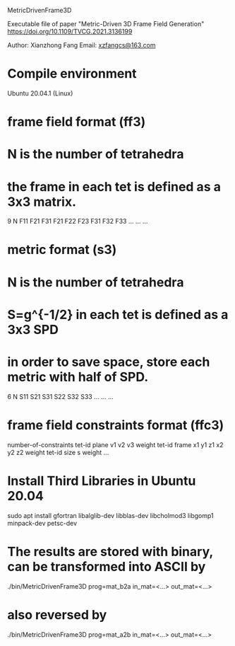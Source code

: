 MetricDrivenFrame3D

Executable file of paper "Metric-Driven 3D Frame Field Generation"
https://doi.org/10.1109/TVCG.2021.3136199


Author: Xianzhong Fang
Email: xzfangcs@163.com


# Compile environment
Ubuntu 20.04.1 (Linux)


# frame field format  (ff3)
# N is the number of tetrahedra
# the frame in each tet is defined as a 3x3 matrix.
9 N
F11 F21 F31 F21 F22 F23 F31 F32 F33
...
...
...

# metric format (s3)
# N is the number of tetrahedra
# S=g^{-1/2} in each tet is defined as a 3x3 SPD
# in order to save space, store each metric with half of SPD.
6 N
S11 S21 S31 S22 S32 S33
...
...
...

# frame field constraints format (ffc3)
number-of-constraints
tet-id plane v1 v2 v3 weight
tet-id frame x1 y1 z1 x2 y2 z2 weight
tet-id size s weight
...


# Install Third Libraries in Ubuntu 20.04
sudo apt install gfortran libalglib-dev libblas-dev libcholmod3 libgomp1 minpack-dev petsc-dev


# The results are stored with binary, can be transformed into ASCII by
./bin/MetricDrivenFrame3D prog=mat_b2a in_mat=<...> out_mat=<...>
# also reversed by
./bin/MetricDrivenFrame3D prog=mat_a2b in_mat=<...> out_mat=<...>

